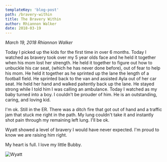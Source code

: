 ```yaml
---
templateKey: 'blog-post'
path: /bravery-within
title: The Bravery Within
author: Rhiannon Walker
date: 2018-03-19
---
```


_March 19, 2018 Rhiannon Walker_

Today I picked up the kids for the first time in over 6 months.  Today I watched as bravery took over my 5 year olds face and he held it together when his mom lost her strength.  He held it together to figure out how to unbuckle his car seat, (which he has never done before), out of fear to help his mom.  He held it together as he sprinted up the lane the length of a football field.  He sprinted back to the van and assisted Ayla out of her car seat.  He held her hand and walked paitently back up the lane.  He stayed strong while I told him I was calling an ambulance.  Today I watched as my baby turned into a boy. I couldn't be prouder of him. He is an outstanding, caring, and loving kid.

I'm ok. Still in the ER. There was a ditch fire that got out of hand and a traffic jam that stuck me right in the path.  My lung couldn't take it and instantly shot pain through my remaining left lung. I'll be ok.

Wyatt showed a level of bravery I would have never expected.  I'm proud to know we are raising him right.

My heart is full.  I love my little Bubby.


![Wyatt](/img/blog/20180226_163330.jpg)
